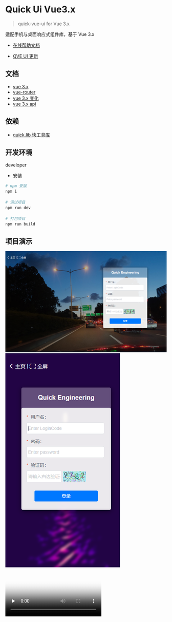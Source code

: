 # Quick Ui Vue3.x

> quick-vue-ui for Vue 3.x

适配手机与桌面响应式组件库，基于 Vue 3.x

- [在线帮助文档](https://qve.gitee.io/docs/)

- [QVE UI 更新](https://www.npmjs.com/package/qveui)

## 文档

- [vue 3.x](https://github.com/vuejs/vue-next/)
- [vue-router](https://github.com/vuejs/vue-router-next)
- [vue 3.x 变化](https://www.cnblogs.com/chengxuyuanaa/p/13068777.html)
- [vue 3.x api](https://composition-api.vuejs.org/zh/api.html#ref)

## 依赖

- [quick.lib 快工具库](https://www.npmjs.com/package/quick.lib)

## 开发环境

developer

- 安装

```bash
# npm 安装
npm i

# 调试项目
npm run dev

# 打包项目
npm run build

```

## 项目演示

<img src="./temp/web.png" />
<img src="./temp/web-min.png" />

<video id="video" controls="" preload="none" poster="./temp/web.png">
<source id="mp4" src="./temp/web.webm" type="video/webm">
</video>

